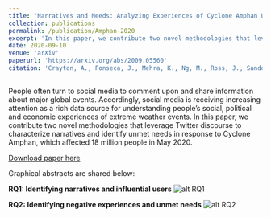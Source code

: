 ```yaml
---
title: "Narratives and Needs: Analyzing Experiences of Cyclone Amphan Using Twitter Discourse"
collection: publications
permalink: /publication/Amphan-2020
excerpt: 'In this paper, we contribute two novel methodologies that leverage Twitter discourse to characterize narratives and identify unmet needs in response to Cyclone Amphan, which affected 18 million people in May 2020.'
date: 2020-09-10
venue: 'arXiv'
paperurl: 'https://arxiv.org/abs/2009.05560'
citation: 'Crayton, A., Fonseca, J., Mehra, K., Ng, M., Ross, J., Sandoval-Castañeda, M., & von Gnechten, R. (2020). "Narratives and Needs: Analyzing Experiences of Cyclone Amphan Using Twitter Discourse." <i>arXiv preprint arXiv:2009.05560.</i>'
---
```


People often turn to social media to comment upon and share information about major global events. Accordingly, social media is receiving increasing attention as a rich data source for understanding people’s social, political and economic experiences of extreme weather events. In this paper, we contribute two novel methodologies that leverage Twitter discourse to characterize narratives and identify unmet needs in response to Cyclone Amphan, which affected 18 million people in May 2020.

[Download paper here](http://kanav-mehra.github.io/files/Amphan-2020.pdf)

Graphical abstracts are shared below:

<b>RQ1: Identifying narratives and influential users</b>
![alt RQ1](http://kanav-mehra.github.io/images/rq1_pipeline.jpg)

<b>RQ2: Identifying negative experiences and unmet needs</b>
![alt RQ2](http://kanav-mehra.github.io/images/rq2_pipeline.jpg)
